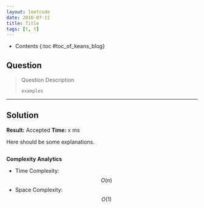 ```yaml
---
layout: leetcode
date: 2016-07-11
title: Title
tags: [t, t]
---
```


* Contents
{:toc #toc_of_keans_blog}

## Question

> Question Description
>
>     examples
>     

***

## Solution

**Result:** Accepted **Time:** x ms

Here should be some explanations.

```c

```

**Complexity Analytics**

- Time Complexity: $$O(n)$$
- Space Complexity: $$O(1)$$
